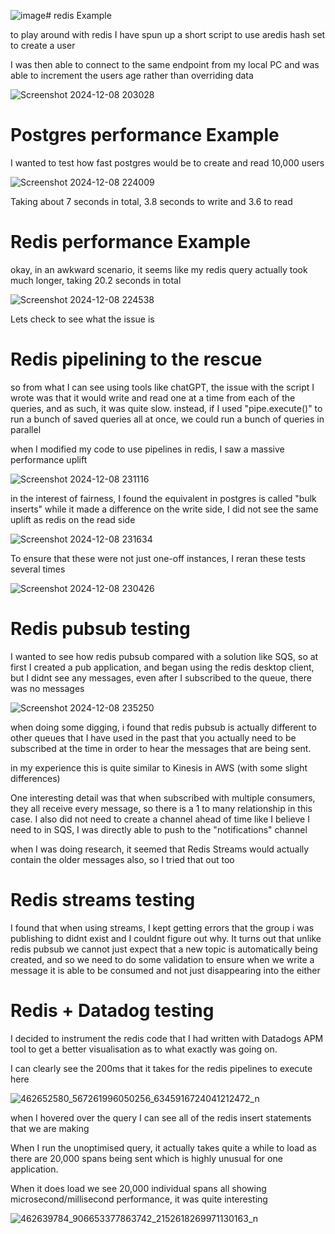 ![image](https://github.com/user-attachments/assets/c947fde1-7eee-4fe4-8245-e45051bede44)# redis Example


to play around with redis I have spun up a short script to use  aredis hash set to create a user


I was then able to connect to the same endpoint from my local PC and was able to increment the users age rather than overriding data 


![Screenshot 2024-12-08 203028](https://github.com/user-attachments/assets/c59a7e1f-4783-46c5-ab45-53b40fc1ef3c)


# Postgres performance Example

I wanted to test how fast postgres would be to create and read 10,000 users

![Screenshot 2024-12-08 224009](https://github.com/user-attachments/assets/93e46a80-58a8-42ef-a075-54de6526090c)

Taking about 7 seconds in total, 3.8 seconds to write and 3.6 to read

# Redis performance Example

okay, in an awkward scenario, it seems like my redis query actually took much longer, taking 20.2 seconds in total

![Screenshot 2024-12-08 224538](https://github.com/user-attachments/assets/35fae1cb-50a4-4b6b-b71c-8d38d1f58cc4)


Lets check to see what the issue is


# Redis pipelining to the rescue


so from what I can see using tools like chatGPT, the issue with the script I wrote was that it would write and read one at a time from each of the queries, and as such, it was quite slow. instead, if I used "pipe.execute()" to run a bunch of saved queries all at once, we could run a bunch of queries in parallel

when I modified my code to use pipelines in redis, I saw a massive performance uplift

![Screenshot 2024-12-08 231116](https://github.com/user-attachments/assets/e426d857-d5d1-40da-9822-e632ecfaee91)


in the interest of fairness, I found the equivalent in postgres is called "bulk inserts" while it made a difference on the write side, I did not see the same uplift as redis on the read side



![Screenshot 2024-12-08 231634](https://github.com/user-attachments/assets/1cf2ace6-6fe3-486f-a52d-59caac8425ed)


To ensure that these were not just one-off instances, I reran these tests several times

![Screenshot 2024-12-08 230426](https://github.com/user-attachments/assets/81556358-d023-4f13-ad47-bf7d3d2ab525)


# Redis pubsub testing

I wanted to see how redis pubsub compared with a solution like SQS, so at first I created a pub application, and began using the redis desktop client, but I didnt see any messages, even after I subscribed to the queue, there was no messages


![Screenshot 2024-12-08 235250](https://github.com/user-attachments/assets/306354bd-5b52-4683-9c31-4a1cdcc783e1)

when doing some digging, i found that redis pubsub is actually different to other queues that I have used in the past that you actually need to be subscribed at the time in order to hear the messages that are being sent.

in my experience this is quite similar to Kinesis in AWS (with some slight differences)

One interesting detail was that when subscribed with multiple consumers, they all receive every message, so there is a 1 to many relationship in this case. I also did not need to create a channel ahead of time like I believe I need to in SQS, I was directly able to push to the "notifications" channel


 when I was doing research, it seemed that Redis Streams would actually contain the older messages also, so I tried that out too


# Redis streams testing

I found that when using streams, I kept getting errors that the group i was publishing to didnt exist and I couldnt figure out why. It turns out that unlike redis pubsub we cannot just expect that a new topic is automatically being created, and so we need to do some validation to ensure when we write a message it is able to be consumed and not just disappearing into the either

# Redis + Datadog testing
I decided to instrument the redis code that I had written with Datadogs APM tool to get a better visualisation as to what exactly was going on.


I can clearly see the 200ms that it takes for the redis pipelines to execute here 

![462652580_567261996050256_6345916724041212472_n](https://github.com/user-attachments/assets/eabbd5d9-1c08-43d8-a16b-2c2ab1f65a9c)

when I hovered over the query I can see all of the redis insert statements that we are making

When I run the unoptimised query, it actually takes quite a while to load as there are 20,000 spans being sent which is highly unusual for one application.

When it does load we see 20,000 individual spans all showing microsecond/millisecond performance, it was quite interesting

![462639784_906653377863742_2152618269971130163_n](https://github.com/user-attachments/assets/fc2f6894-50eb-4952-a207-bba1dcfac20d)

